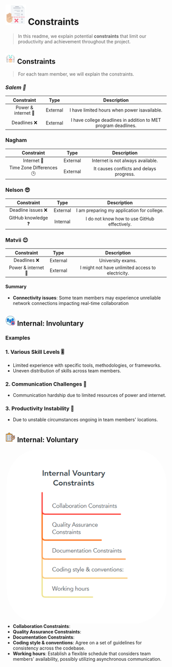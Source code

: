 # ![Alt Text](../assets/task-planner.png) Constraints

> In this readme, we explain potential **constraints** that limit our
productivity and achievement throughout the project.

## ![Alt Text](../assets/outdoor.png) Constraints

> For each team member, we will explain the constraints.

### _Salem 👀_

| Constraint          | Type     | Description      |
|:-------------------:|:--------:|:--------------------------------------------------:|
| Power & internet 🛜 | External | I have limited hours when power isavailable.|
| Deadlines ❌| External | I have college deadlines in addition to MET program deadlines.|

### Nagham

| Constraint          | Type     | Description |
|:-------------------:|:--------:|:--------------------------------------------------:|
| Internet 🛜        | External | Internet is not always available.           |
| Time Zone Differences 🕒 | External | It causes conflicts and delays progress.|

### Nelson 😎

| Constraint          | Type     | Description                               |
|:-------------------:|:--------:|:---------------------------------------------:|
| Deadline issues ❌  | External | I am preparing my application for college.   |
| GitHub knowledge ❓ | Internal | I do not know how to use GitHub effectively.|

### Matvii 😊

| Constraint          | Type     | Description       |
|:-------------------:|:--------:|:--------------------------------------------------:|
| Deadlines ❌        | External | University exams.                           |
| Power & internet 🛜| External | I might not have unlimited access to electricity.|

#### Summary

- **Connectivity issues**: Some team members may experience
   unreliable network connections
   impacting real-time collaboration

## ![indoor](../assets/limited-access.png) Internal: Involuntary

### Examples

<!--
  Constraints that come from within your team, and you have no control over:
  - Each of your individual skill levels
  - Amount of time available to work on the project
-->

### 1. Various Skill Levels 🎚️

- Limited experience with specific tools, methodologies, or frameworks.
- Uneven distribution of skills across team members.

### 2. Communication Challenges 💬

- Communication hardship due to limited resources of power and internet.

### 3. Productivity Instability 🦥

- Due to unstable circumstances ongoing in team members' locations.

## ![indoor](../assets/scope.png) Internal: Voluntary

<img style="display: block; width: 500px; float: right; border-radius: 20%"
 alt="blablab" src="../assets/internal-voluntary-constraints.png"/>

- **Collaboration Constraints**:
- **Quality Assurance Constraints**:
- **Documentation Constraints**:
- **Coding style & conventions**: Agree on a set of guidelines for consistency
   across the codebase.
- **Working hours**: Establish a flexible schedule that
  considers team members' availability, possibly utilizing asynchronous communication.
